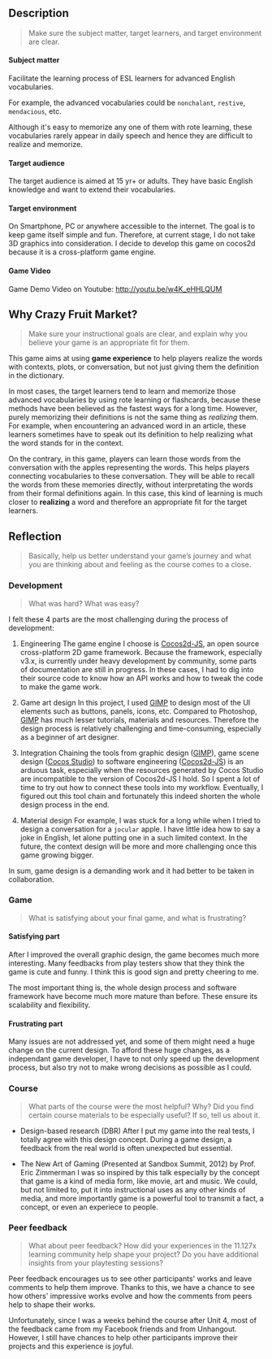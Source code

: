 ## Description
>Make sure the subject matter, target learners, and target environment are clear.

#### Subject matter
Facilitate the learning process of ESL learners for advanced English vocabularies.

For example, the advanced vocabularies could be `nonchalant`, `restive`, `mendacious`, etc.

Although it's easy to memorize any one of them with rote learning, these vocabularies rarely appear in daily speech and hence they are difficult to realize and memorize.

#### Target audience
The target audience is aimed at 15 yr+ or adults. They have basic English knowledge and want to extend their vocabularies. 

#### Target environment
On Smartphone, PC or anywhere accessible to the internet. The goal is to keep game itself simple and fun. Therefore, at current stage, I do not take 3D graphics into consideration. I decide to develop this game on cocos2d because it is a cross-platform game engine.

#### Game Video
Game Demo Video on Youtube: http://youtu.be/w4K_eHHLQUM

## Why Crazy Fruit Market?

>Make sure your instructional goals are clear, and explain why you believe your game is an appropriate fit for them.

This game aims at using **game experience** to help players realize the words with contexts, plots, or conversation, but not just giving them the definition in the dictionary.

In most cases, the target learners tend to learn and memorize those advanced vocabularies by using rote learning or flashcards, because these methods have been believed as the fastest ways for a long time. However, purely memorizing their definitions is not the same thing as *realizing* them. For example, when encountering an advanced word in an article, these learners sometimes have to speak out its definition to help realizing what the word stands for in the context.

On the contrary, in this game, players can learn those words from the conversation with the apples representing the words. This helps players connecting vocabularies to these conversation. They will be able to recall the words from these memories directly, without interpretating the words from their formal definitions again. In this case, this kind of learning is much closer to **realizing** a word and therefore an appropriate fit for the target learners. 

## Reflection
> Basically, help us better understand your game’s journey and what you are thinking about and feeling as the course comes to a close.

### Development
> What was hard? What was easy?

I felt these 4 parts are the most challenging during the process of development:

1. Engineering
The game engine I choose is [Cocos2d-JS], an open source cross-platform 2D game framework. Because the framework, especially v3.x, is currently under heavy development by community, some parts of documentation are still in progress. In these cases, I had to dig into their source code to know how an API works and how to tweak the code to make the game work.

2. Game art design
In this project, I used [GIMP] to design most of the UI elements such as buttons, panels, icons, etc. Compared to Photoshop, [GIMP] has much lesser tutorials, materials and resources. Therefore the design process is relatively challenging and time-consuming, especially as a beginner of art designer.

3. Integration
Chaining the tools from graphic design ([GIMP]), game scene design ([Cocos Studio]) to software engineering ([Cocos2d-JS]) is an arduous task, especially when the resources generated by Cocos Studio are incompatible to the version of Cocos2d-JS I hold. So I spent a lot of time to try out how to connect these tools into my workflow. Eventually, I figured out this tool chain and fortunately this indeed shorten the whole design process in the end.

4. Material design
For example, I was stuck for a long while when I tried to design a conversation for a `jocular` apple. I have little idea how to say a joke in English, let alone putting one in a such limited context. In the future, the context design will be more and more challenging once this game growing bigger.

In sum, game design is a demanding work and it had better to be taken in collaboration.

### Game
> What is satisfying about your final game, and what is frustrating?

#### Satisfying part

After I improved the overall graphic design, the game becomes much more interesting. Many feedbacks from play testers show that they think the game is cute and funny. I think this is good sign and pretty cheering to me.

The most important thing is, the whole design process and software framework have become much more mature than before. These ensure its scalability and flexibility.

#### Frustrating part

Many issues are not addressed yet, and some of them might need a huge change on the current design. To afford these huge changes, as a independant game developer, I have to not only speed up the development process, but also try not to make wrong decisions as possible as I could.

### Course
> What parts of the course were the most helpful? Why? Did you find certain course materials to be especially useful? If so, tell us about it.

- Design-based research (DBR)
After I put my game into the real tests, I totally agree with this design concept. During a game design, a feedback from the real world is often unexpected but essential. 

- The New Art of Gaming (Presented at Sandbox Summit, 2012) by Prof. Eric Zimmerman
I was so inspired by this talk especially by the concept that game is a kind of media form, like movie, art and music. We could, but not limited to, put it into instructional uses as any other kinds of media, and more importantly game is a powerful tool to transmit a fact, a concept, or even an experiece to people.

### Peer feedback

> What about peer feedback? How did your experiences in the 11.127x learning community help shape your project? Do you have additional insights from your playtesting sessions?

Peer feedback encourages us to see other participants' works and leave comments to help them improve. Thanks to this, we have a chance to see how others' impressive works evolve and how the comments from peers help to shape their works.

Unfortunately, since I was a weeks behind the course after Unit 4, most of the feedback came from my Facebook friends and from Unhangout. However, I still have chances to help other participants improve their projects and this experience is joyful.

[GIMP]: http://www.gimp.org/
[Cocos2d-JS]: http://www.cocos2d-x.org/wiki/Cocos2d-JS
[Cocos Studio]: http://www.cocos2d-x.org/wiki/Cocos_Studio